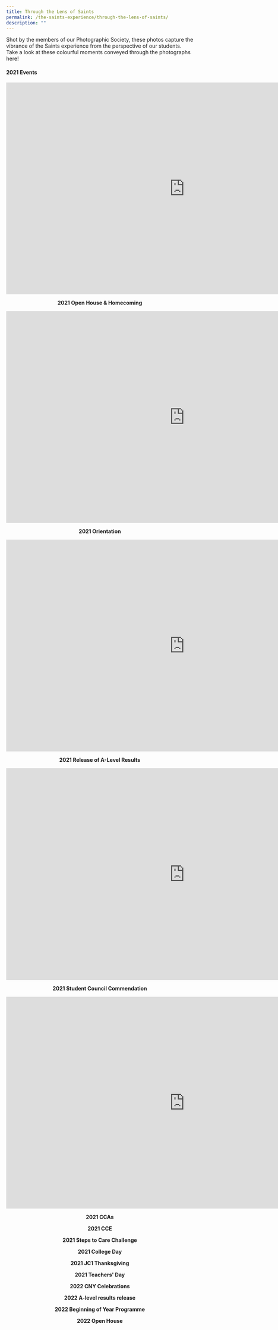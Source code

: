 ```yaml
---
title: Through the Lens of Saints
permalink: /the-saints-experience/through-the-lens-of-saints/
description: ""
---
```

<p>Shot by the members of our Photographic Society, these photos capture the vibrance of the Saints experience from the perspective of our students. Take a look at these colourful moments conveyed through the photographs here!</p>
<h4><strong>2021 Events</strong></h4>
<iframe src="https://docs.google.com/presentation/d/e/2PACX-1vRlZ4CZbEAW9E1juSKxfa0se2l8oGbJpdjjNeAF7sOm5a_bSI-UZa4HJVHe3CvNCk-DMmvPGZO4vn3t/embed?start=false&loop=false&delayms=10000" frameborder="0" width="960" height="569" allowfullscreen="true"></iframe>
<p style="text-align: center;"><strong>2021 Open House &amp; Homecoming</strong></p>
<iframe src="https://docs.google.com/presentation/d/e/2PACX-1vRc_aIaN-d88JfW9OZ3ohMTwM1TKGA1K33G1x3odNK-Z-Cli9pu0ETzi7lCySGmQQK3gMzcMxnwIp7D/embed?start=false&loop=false&delayms=10000" frameborder="0" width="960" height="569" allowfullscreen="true"></iframe>
<p style="text-align: center;"><strong>2021 Orientation</strong></p>
<iframe src="https://docs.google.com/presentation/d/e/2PACX-1vRhRIHxoR7hS45nkFoCJAo1tnhZEmPeetUDqYMKocg7HN06Y75_Vfq3_ZJ7oV6Vii0OOqEf7WDKd6X3/embed?start=false&loop=false&delayms=10000" frameborder="0" width="960" height="569" allowfullscreen="true"></iframe>
<p style="text-align: center;"><strong>2021 Release of A-Level Results</strong></p>
<iframe src="https://docs.google.com/presentation/d/e/2PACX-1vTzgR0oScKefwEupLZdfQ4Ohjkj4TOsZOE3aCJCxprnJbYOwxfVwKx4LboNi21Qxt4cD186yQbgD_o2/embed?start=false&loop=false&delayms=10000" frameborder="0" width="960" height="569" allowfullscreen="true"></iframe>
<p style="text-align: center;"><strong>2021 Student Council Commendation</strong></p>
<iframe src="https://docs.google.com/presentation/d/e/2PACX-1vQatqQwiVCmE6Z2fBQX0tCGbu8H37nSA1WM7mNziL_QzpMA8Ne43dmpPl-mbmdp74ixIy2-kXSgZp2A/embed?start=false&loop=false&delayms=10000" frameborder="0" width="960" height="569" allowfullscreen="true"></iframe>
<p style="text-align: center;"><strong>2021 CCAs</strong></p>
<p style="text-align: center;"><strong>2021 CCE</strong></p>
<p style="text-align: center;"><strong>2021 Steps to Care Challenge</strong></p>
<p style="text-align: center;"><strong>2021 College Day</strong></p>
<p style="text-align: center;"><strong>2021 JC1 Thanksgiving</strong></p>
<p style="text-align: center;"><strong>2021 Teachers' Day</strong></p>
<p style="text-align: center;"><strong>2022 CNY Celebrations</strong></p>
<p style="text-align: center;"><strong>2022 A-level results release</strong></p>
<p style="text-align: center;"><strong>2022 Beginning of Year Programme</strong></p>
<p style="text-align: center;"><strong>2022 Open House</strong></p>